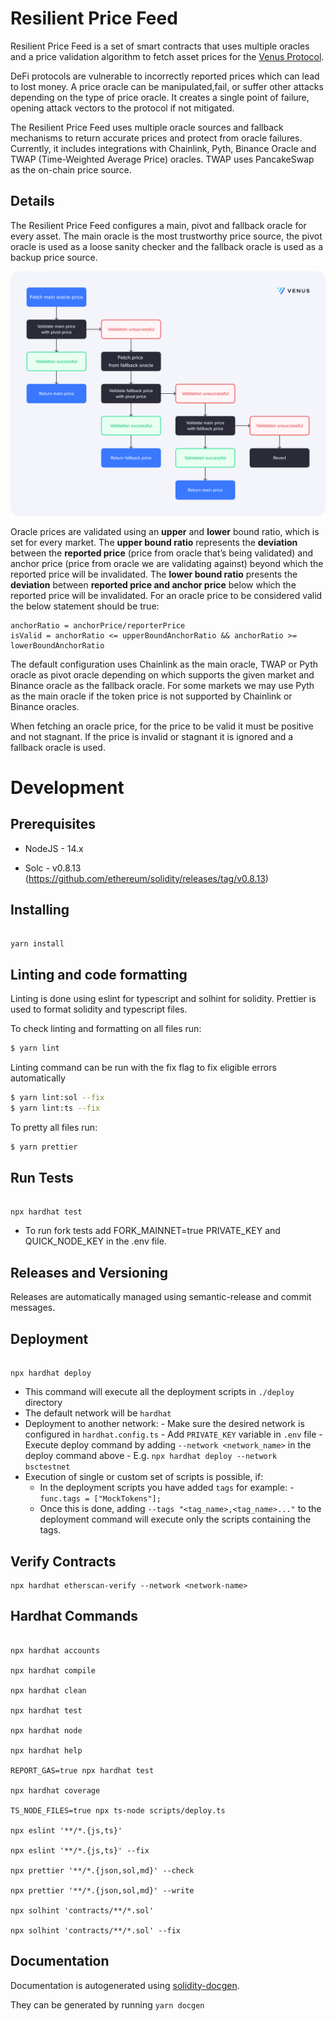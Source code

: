 # Resilient Price Feed

Resilient Price Feed is a set of smart contracts that uses multiple oracles and a price validation algorithm to fetch asset prices for the [Venus Protocol](https://app.venus.io).

DeFi protocols are vulnerable to incorrectly reported prices which can lead to lost money. A price oracle can be manipulated,fail, or suffer other attacks depending on the type of price oracle. It creates a single point of failure, opening attack vectors to the protocol if not mitigated.

The Resilient Price Feed uses multiple oracle sources and fallback mechanisms to return accurate prices and protect from oracle failures. Currently, it includes integrations with Chainlink, Pyth, Binance Oracle and TWAP (Time-Weighted Average Price) oracles. TWAP uses PancakeSwap as the on-chain price source.

## Details

The Resilient Price Feed configures a main, pivot and fallback oracle for every asset. The main oracle is the most trustworthy price source, the pivot oracle is used as a loose sanity checker and the fallback oracle is used as a backup price source.

![Resilient Price Feed](./marketing-assets/oracles.png)

Oracle prices are validated using an **upper** and **lower** bound ratio, which is set for every market. The **upper bound ratio** represents the **deviation** between the **reported price** (price from oracle that’s being validated) and anchor price (price from oracle we are validating against) beyond which the reported price will be invalidated. The **lower bound ratio** presents the **deviation** between **reported price and anchor price** below which the reported price will be invalidated. For an oracle price to be considered valid the below statement should be true:

```
anchorRatio = anchorPrice/reporterPrice
isValid = anchorRatio <= upperBoundAnchorRatio && anchorRatio >= lowerBoundAnchorRatio
```

The default configuration uses Chainlink as the main oracle, TWAP or Pyth oracle as pivot oracle depending on which supports the given market and Binance oracle as the fallback oracle. For some markets we may use Pyth as the main oracle if the token price is not supported by Chainlink or Binance oracles.

When fetching an oracle price, for the price to be valid it must be positive and not stagnant. If the price is invalid or stagnant it is ignored and a fallback oracle is used.

# Development

## Prerequisites

- NodeJS - 14.x

- Solc - v0.8.13 (https://github.com/ethereum/solidity/releases/tag/v0.8.13)

## Installing

```

yarn install

```

## Linting and code formatting

Linting is done using eslint for typescript and solhint for solidity. Prettier is used to format solidity and typescript files.

To check linting and formatting on all files run:

```sh
$ yarn lint
```

Linting command can be run with the fix flag to fix eligible errors automatically

```sh
$ yarn lint:sol --fix
$ yarn lint:ts --fix
```

To pretty all files run:

```sh
$ yarn prettier
```

## Run Tests

```

npx hardhat test

```

- To run fork tests add FORK_MAINNET=true PRIVATE_KEY and QUICK_NODE_KEY in the .env file.

## Releases and Versioning

Releases are automatically managed using semantic-release and commit messages.

## Deployment

```

npx hardhat deploy

```

- This command will execute all the deployment scripts in `./deploy` directory
- The default network will be `hardhat`
- Deployment to another network: - Make sure the desired network is configured in `hardhat.config.ts` - Add `PRIVATE_KEY` variable in `.env` file - Execute deploy command by adding `--network <network_name>` in the deploy command above - E.g. `npx hardhat deploy --network bsctestnet`
- Execution of single or custom set of scripts is possible, if:
  - In the deployment scripts you have added `tags` for example: - `func.tags = ["MockTokens"];`
  - Once this is done, adding `--tags "<tag_name>,<tag_name>..."` to the deployment command will execute only the scripts containing the tags.

## Verify Contracts

```
npx hardhat etherscan-verify --network <network-name>
```

## Hardhat Commands

```

npx hardhat accounts

npx hardhat compile

npx hardhat clean

npx hardhat test

npx hardhat node

npx hardhat help

REPORT_GAS=true npx hardhat test

npx hardhat coverage

TS_NODE_FILES=true npx ts-node scripts/deploy.ts

npx eslint '**/*.{js,ts}'

npx eslint '**/*.{js,ts}' --fix

npx prettier '**/*.{json,sol,md}' --check

npx prettier '**/*.{json,sol,md}' --write

npx solhint 'contracts/**/*.sol'

npx solhint 'contracts/**/*.sol' --fix

```

## Documentation

Documentation is autogenerated using [solidity-docgen](https://github.com/OpenZeppelin/solidity-docgen).

They can be generated by running `yarn docgen`
